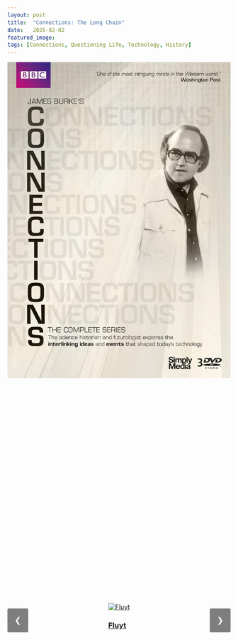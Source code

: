 ```yaml
---
layout: post
title:  "Connections: The Long Chain"
date:   2025-02-02
featured_image: 
tags: [Connections, Questioning Life, Technology, History]
---
```


<a href="https://en.wikipedia.org/wiki/Connections_(British_TV_series)" target="_blank">
  <img src="/images/posts/Blog2/Connections.jpg" alt="Connections: The Long Chain">
</a>

<div class="carousel">
  <div class="carousel-items">
    <div class="carousel-item">
      <a href="https://en.wikipedia.org/wiki/Fluyt" target="_blank">
        <img src="/images/posts/Blog2/Fluyt.jpg" alt="Fluyt">
        <h3>Fluyt</h3>
      </a>
    </div>
    <div class="carousel-item">
      <a href="https://en.wikipedia.org/wiki/Lloyd%27s_of_London" target="_blank">
        <img src="/images/posts/Blog2/Lloid.jpg" alt="Lloyd's Coffee House">
        <h3>Lloyd's Coffee House</h3>
      </a>
    </div>
    <div class="carousel-item">
      <a href="https://en.wikipedia.org/wiki/Tar" target="_blank">
        <img src="/images/posts/Blog2/Tar.jpg" alt="Connection 3">
        <h3>Tar</h3>
      </a>
    </div>
    <div class="carousel-item">
      <a href="https://en.wikipedia.org/wiki/Gas_lighting" target="_blank">
        <img src="/images/posts/Blog2/Gaslighting.jpg" alt="Connection 3">
        <h3>Gas Lighting</h3>
      </a>
    </div>
    <div class="carousel-item">
      <a href="https://en.wikipedia.org/wiki/Mackintosh" target="_blank">
        <img src="/images/posts/Blog2/Mackintosh.jpg" alt="Connection 3">
        <h3>Mackintosh</h3>
      </a>
    </div>
    <div class="carousel-item">
      <a href="https://en.wikipedia.org/wiki/Mauveine" target="_blank">
        <img src="/images/posts/Blog2/Mauv2.jpg" alt="Connection 3">
        <h3>Mauveine</h3>
      </a>
    </div>>
  </div>
  <button class="prev" onclick="moveToPreviousSlide()">❮</button>
  <button class="next" onclick="moveToNextSlide()">❯</button>
</div>
<style>
 .carousel {
  display: flex;
  align-items: center;
  position: relative;
  width: 100%;
  overflow: hidden;
}
.carousel-items {
  display: flex;
  transition: transform 0.5s ease;
}
.carousel-item {
  min-width: 100%;
  box-sizing: border-box;
  display: flex;
  justify-content: center;
  align-items: center;
}
.image-container {
  display: flex;
  justify-content: center;
  align-items: center;
  width: 100%;
}
.carousel img {
  max-width: 100%;
  height: auto;
}
.prev, .next {
  position: absolute;
  top: 50%;
  padding: 16px;
  font-size: 18px;
  color: white;
  background-color: rgba(0, 0, 0, 0.5);
  border: none;
  cursor: pointer;
  border-radius: 3px;
  transform: translateY(-50%);
}
.prev {
  left: 0;
}
.next {
  right: 0;
}
.prev:hover, .next:hover {
  background-color: rgba(0, 0, 0, 0.8);
}
</style>

<script>
  let currentIndex = 0;
  const items = document.querySelectorAll('.carousel-item');
  const totalItems = items.length;

  function moveToNextSlide() {
    currentIndex = (currentIndex + 1) % totalItems;
    updateCarousel();
  }

  function moveToPreviousSlide() {
    currentIndex = (currentIndex - 1 + totalItems) % totalItems;
    updateCarousel();
  }

  function updateCarousel() {
    const offset = -currentIndex * 100;
    document.querySelector('.carousel-items').style.transform = `translateX(${offset}%)`;
  }
</script>
